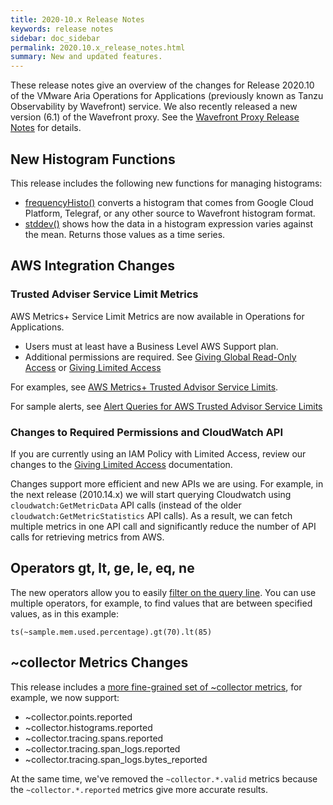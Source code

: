 ```yaml
---
title: 2020-10.x Release Notes
keywords: release notes
sidebar: doc_sidebar
permalink: 2020.10.x_release_notes.html
summary: New and updated features.
---
```


These release notes give an overview of the changes for Release 2020.10 of the VMware Aria Operations for Applications (previously known as Tanzu Observability by Wavefront) service. We also recently released a new version (6.1) of the Wavefront proxy. See the [Wavefront Proxy Release Notes](proxies_versions.html) for details.

## New Histogram Functions

This release includes the following new functions for managing histograms:

* [frequencyHisto()](ts_frequencyHisto.html) converts a histogram that comes from Google Cloud Platform, Telegraf, or any other source to Wavefront histogram format.
* [stddev()](hs_stddev.html) shows how the data in a histogram expression varies against the mean. Returns those values as a time series.

## AWS Integration Changes

### Trusted Adviser Service Limit Metrics
AWS Metrics+ Service Limit Metrics are now available in Operations for Applications.
  - Users must at least have a Business Level AWS Support plan.
  - Additional permissions are required. See [Giving Global Read-Only Access](integrations_aws_overview.html#giving-access-to-your-aws-account) or [Giving Limited Access](integrations_aws_overview.html)

For examples, see [AWS Metrics+ Trusted Advisor Service Limits](integrations_aws_metrics.html#aws-metrics-trusted-advisor-service-limits).

For sample alerts, see [Alert Queries for AWS Trusted Advisor Service Limits](aws_trusted_advisor_alerts.html)

### Changes to Required Permissions and CloudWatch API

If you are currently using an IAM Policy with Limited Access, review our changes to the [Giving Limited Access](integrations_aws_overview.html#giving-limited-access) documentation.

Changes support more efficient and new APIs we are using. For example, in the next release (2010.14.x) we will start querying Cloudwatch using `cloudwatch:GetMetricData` API calls (instead of the older `cloudwatch:GetMetricStatistics` API calls). As a result, we can fetch multiple metrics in one API call and significantly reduce the number of API calls for retrieving metrics from AWS.


## Operators gt, lt, ge, le, eq, ne

The new operators allow you to easily [filter on the query line](query_language_recipes.html#compare-with-operators-lt-gt-le-ge-eq-ne). You can use multiple operators, for example, to find values that are between specified values, as in this example:

```
ts(~sample.mem.used.percentage).gt(70).lt(85)
```

## ~collector Metrics Changes

This release includes a [more fine-grained set of ~collector metrics](wavefront-internal-metrics.html), for example, we now support:

* ~collector.points.reported
* ~collector.histograms.reported
* ~collector.tracing.spans.reported
* ~collector.tracing.span_logs.reported
* ~collector.tracing.span_logs.bytes_reported

At the same time, we've removed the `~collector.*.valid` metrics because the `~collector.*.reported` metrics give more accurate results.

